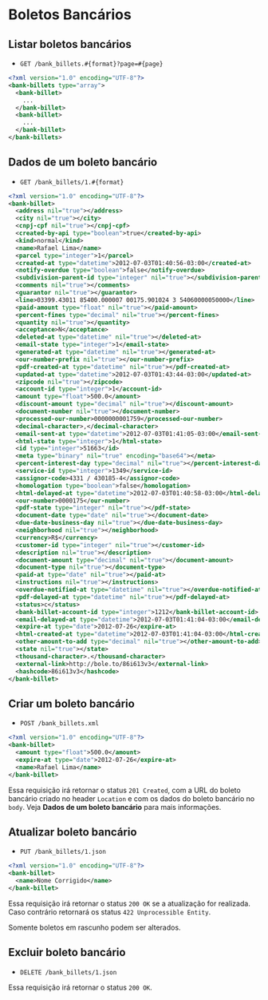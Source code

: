 Boletos Bancários
========

Listar boletos bancários
------------

* `GET /bank_billets.#{format}?page=#{page}`

```xml
<?xml version="1.0" encoding="UTF-8"?>
<bank-billets type="array">
  <bank-billet>
    ...
  </bank-billet>
  <bank-billet>
    ...
  </bank-billet>
</bank-billets>
```

Dados de um boleto bancário
-----------

* `GET /bank_billets/1.#{format}`

```xml
<?xml version="1.0" encoding="UTF-8"?>
<bank-billet>
  <address nil="true"></address>
  <city nil="true"></city>
  <cnpj-cpf nil="true"></cnpj-cpf>
  <created-by-api type="boolean">true</created-by-api>
  <kind>normal</kind>
  <name>Rafael Lima</name>
  <parcel type="integer">1</parcel>
  <created-at type="datetime">2012-07-03T01:40:56-03:00</created-at>
  <notify-overdue type="boolean">false</notify-overdue>
  <subdivision-parent-id type="integer" nil="true"></subdivision-parent-id>
  <comments nil="true"></comments>
  <guarantor nil="true"></guarantor>
  <line>03399.43011 85400.000007 00175.901024 3 54060000050000</line>
  <paid-amount type="float" nil="true"></paid-amount>
  <percent-fines type="decimal" nil="true"></percent-fines>
  <quantity nil="true"></quantity>
  <acceptance>N</acceptance>
  <deleted-at type="datetime" nil="true"></deleted-at>
  <email-state type="integer">1</email-state>
  <generated-at type="datetime" nil="true"></generated-at>
  <our-number-prefix nil="true"></our-number-prefix>
  <pdf-created-at type="datetime" nil="true"></pdf-created-at>
  <updated-at type="datetime">2012-07-03T01:43:44-03:00</updated-at>
  <zipcode nil="true"></zipcode>
  <account-id type="integer">1</account-id>
  <amount type="float">500.0</amount>
  <discount-amount type="decimal" nil="true"></discount-amount>
  <document-number nil="true"></document-number>
  <processed-our-number>0000000001759</processed-our-number>
  <decimal-character>,</decimal-character>
  <email-sent-at type="datetime">2012-07-03T01:41:05-03:00</email-sent-at>
  <html-state type="integer">1</html-state>
  <id type="integer">51663</id>
  <meta type="binary" nil="true" encoding="base64"></meta>
  <percent-interest-day type="decimal" nil="true"></percent-interest-day>
  <service-id type="integer">1349</service-id>
  <assignor-code>4331 / 430185-4</assignor-code>
  <homologation type="boolean">false</homologation>
  <html-delayed-at type="datetime">2012-07-03T01:40:58-03:00</html-delayed-at>
  <our-number>0000175</our-number>
  <pdf-state type="integer" nil="true"></pdf-state>
  <document-date type="date" nil="true"></document-date>
  <due-date-business-day nil="true"></due-date-business-day>
  <neighborhood nil="true"></neighborhood>
  <currency>R$</currency>
  <customer-id type="integer" nil="true"></customer-id>
  <description nil="true"></description>
  <document-amount type="decimal" nil="true"></document-amount>
  <document-type nil="true"></document-type>
  <paid-at type="date" nil="true"></paid-at>
  <instructions nil="true"></instructions>
  <overdue-notified-at type="datetime" nil="true"></overdue-notified-at>
  <pdf-delayed-at type="datetime" nil="true"></pdf-delayed-at>
  <status>c</status>
  <bank-billet-account-id type="integer">1212</bank-billet-account-id>
  <email-delayed-at type="datetime">2012-07-03T01:41:04-03:00</email-delayed-at>
  <expire-at type="date">2012-07-26</expire-at>
  <html-created-at type="datetime">2012-07-03T01:41:04-03:00</html-created-at>
  <other-amount-to-add type="decimal" nil="true"></other-amount-to-add>
  <state nil="true"></state>
  <thousand-character>.</thousand-character>
  <external-link>http://bole.to/86i613v3</external-link>
  <hashcode>86i613v3</hashcode>
</bank-billet>
```

Criar um boleto bancário
--------------

* `POST /bank_billets.xml`

```xml
<?xml version="1.0" encoding="UTF-8"?>
<bank-billet>
  <amount type="float">500.0</amount>
  <expire-at type="date">2012-07-26</expire-at>
  <name>Rafael Lima</name>  
</bank-billet>
```

Essa requisição irá retornar o status `201 Created`, com a URL do boleto bancário criado no header `Location` e com os dados do boleto bancário no `body`. Veja **Dados de um boleto bancário** para mais informações.

Atualizar boleto bancário
---------------

* `PUT /bank_billets/1.json`

```xml
<?xml version="1.0" encoding="UTF-8"?>
<bank-billet>
  <name>Nome Corrigido</name>  
</bank-billet>
```

Essa requisição irá retornar o status `200 OK` se a atualização for realizada. Caso contrário retornará os status `422 Unprocessible Entity`.

Somente boletos em rascunho podem ser alterados.

Excluir boleto bancário
-------------

* `DELETE /bank_billets/1.json`

Essa requisição irá retornar o status `200 OK`.
